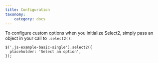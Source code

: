 ```yaml
---
title: Configuration
taxonomy:
    category: docs
---
```


To configure custom options when you initialize Select2, simply pass an object in your call to `.select2()`:

```
$('.js-example-basic-single').select2({
  placeholder: 'Select an option',
});
```
